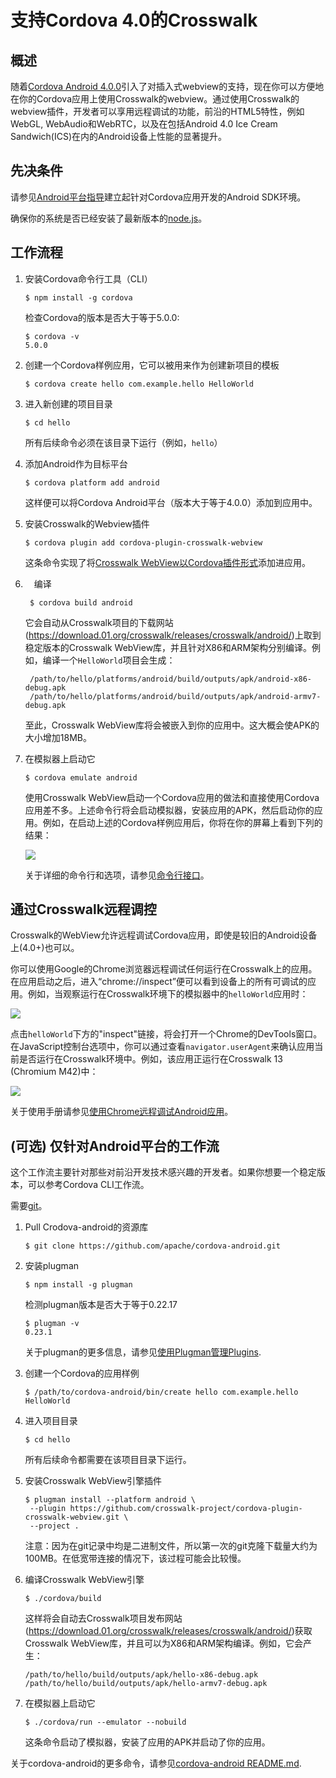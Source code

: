# 支持Cordova 4.0的Crosswalk
## 概述
随着[Cordova Android 4.0.0](http://cordova.apache.org/announcements/2015/04/15/cordova-android-4.0.0.html)引入了对插入式webview的支持，现在你可以方便地在你的Cordova应用上使用Crosswalk的webview。通过使用Crosswalk的webview插件，开发者可以享用远程调试的功能，前沿的HTML5特性，例如WebGL, WebAudio和WebRTC，以及在包括Android 4.0 Ice Cream Sandwich(ICS)在内的Android设备上性能的显著提升。
## 先决条件
请参见[Android平台指导](https://cordova.apache.org/docs/en/4.0.0/guide_platforms_android_index.md.html#Android%20Platform%20Guide)建立起针对Cordova应用开发的Android SDK环境。

确保你的系统是否已经安装了最新版本的[node.js](https://nodejs.org/)。
## 工作流程

1.  安装Cordova命令行工具（CLI）

        $ npm install -g cordova

    检查Cordova的版本是否大于等于5.0.0:

        $ cordova -v
        5.0.0

2.  创建一个Cordova样例应用，它可以被用来作为创建新项目的模板

        $ cordova create hello com.example.hello HelloWorld

3.  进入新创建的项目目录

        $ cd hello

    所有后续命令必须在该目录下运行（例如，`hello`）

4.  添加Android作为目标平台

        $ cordova platform add android

    这样便可以将Cordova Android平台（版本大于等于4.0.0）添加到应用中。

5.  安装Crosswalk的Webview插件

        $ cordova plugin add cordova-plugin-crosswalk-webview

    这条命令实现了将[Crosswalk WebView以Cordova插件形式](https://www.npmjs.com/package/cordova-plugin-crosswalk-webview/)添加进应用。

6. 　编译

        $ cordova build android

    它会自动从Crosswalk项目的下载网站(https://download.01.org/crosswalk/releases/crosswalk/android/)上取到稳定版本的Crosswalk WebView库，并且针对X86和ARM架构分别编译。例如，编译一个`HelloWorld`项目会生成：

        /path/to/hello/platforms/android/build/outputs/apk/android-x86-debug.apk
        /path/to/hello/platforms/android/build/outputs/apk/android-armv7-debug.apk

    至此，Crosswalk WebView库将会被嵌入到你的应用中。这大概会使APK的大小增加18MB。

7.  在模拟器上启动它

        $ cordova emulate android

    使用Crosswalk WebView启动一个Cordova应用的做法和直接使用Cordova应用差不多。上述命令行将会启动模拟器，安装应用的APK，然后启动你的应用。例如，在启动上述的Cordova样例应用后，你将在你的屏幕上看到下列的结果：

    <img src="/assets/cordova-in-emulator.jpg" />

    关于详细的命令行和选项，请参见[命令行接口](https://cordova.apache.org/docs/en/4.0.0/guide_cli_index.md.html#The%20Command-Line%20Interface)。


## 通过Crosswalk远程调控

Crosswalk的WebView允许远程调试Cordova应用，即使是较旧的Android设备上(4.0+)也可以。

你可以使用Google的Chrome浏览器远程调试任何运行在Crosswalk上的应用。在应用启动之后，进入“chrome://inspect”便可以看到设备上的所有可调试的应用。例如，当观察运行在Crosswalk环境下的模拟器中的`helloWorld`应用时：

<img src="/assets/cordova-devtools-inspect.jpg" />

点击`helloWorld`下方的"inspect"链接，将会打开一个Chrome的DevTools窗口。在JavaScript控制台选项中，你可以通过查看`navigator.userAgent`来确认应用当前是否运行在Crosswalk环境中。例如，该应用正运行在Crosswalk 13 (Chromium M42)中：

<img src="/assets/cordova-with-devtools.jpg" />

关于使用手册请参见[使用Chrome远程调试Android应用](https://developer.chrome.com/devtools/docs/remote-debugging)。


## (可选) 仅针对Android平台的工作流

这个工作流主要针对那些对前沿开发技术感兴趣的开发者。如果你想要一个稳定版本，可以参考Cordova CLI工作流。

需要[git](http://www.google.com/url?q=http%3A%2F%2Fgit-scm.com%2F&sa=D&sntz=1&usg=AFQjCNFOqwvh2KbuCJQUVsR5fW38FrTRTw)。

1.  Pull Crodova-android的资源库

        $ git clone https://github.com/apache/cordova-android.git

2.  安装plugman

        $ npm install -g plugman

    检测plugman版本是否大于等于0.22.17

        $ plugman -v
        0.23.1

    关于plugman的更多信息，请参见[使用Plugman管理Plugins](https://cordova.apache.org/docs/en/4.0.0/plugin_ref_plugman.md.html#Using%20Plugman%20to%20Manage%20Plugins).

4.  创建一个Cordova的应用样例

        $ /path/to/cordova-android/bin/create hello com.example.hello HelloWorld

5.  进入项目目录

        $ cd hello

    所有后续命令都需要在该项目目录下运行。

6.  安装Crosswalk WebView引擎插件

        $ plugman install --platform android \
         --plugin https://github.com/crosswalk-project/cordova-plugin-crosswalk-webview.git \
         --project .

    注意：因为在git记录中均是二进制文件，所以第一次的git克隆下载量大约为100MB。在低宽带连接的情况下，该过程可能会比较慢。

7.  编译Crosswalk WebView引擎

        $ ./cordova/build

    这样将会自动去Crosswalk项目发布网站(https://download.01.org/crosswalk/releases/crosswalk/android/)获取Crosswalk WebView库，并且可以为X86和ARM架构编译。例如，它会产生：

        /path/to/hello/build/outputs/apk/hello-x86-debug.apk
        /path/to/hello/build/outputs/apk/hello-armv7-debug.apk

8.  在模拟器上启动它

        $ ./cordova/run --emulator --nobuild

    这条命令启动了模拟器，安装了应用的APK并启动了你的应用。

关于cordova-android的更多命令，请参见[cordova-android README.md](https://github.com/apache/cordova-android).
